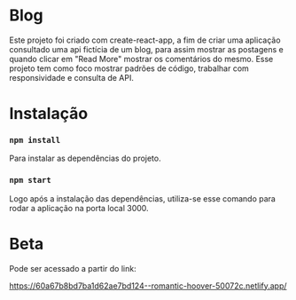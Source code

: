 # Blog

Este projeto foi criado com create-react-app, a fim de criar uma aplicação consultado uma api fictícia de um blog, para assim mostrar as postagens e quando clicar em "Read More" mostrar os comentários do mesmo. Esse projeto tem como foco mostrar padrões de código, trabalhar com responsividade e consulta de API.

# Instalação

### `npm install`

Para instalar as dependências do projeto.

### `npm start`

Logo após a instalação das dependências, utiliza-se esse comando para rodar a aplicação na porta local 3000.

# Beta

Pode ser acessado a partir do link:

https://60a67b8bd7ba1d62ae7bd124--romantic-hoover-50072c.netlify.app/
